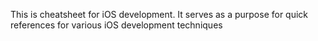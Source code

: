 This is cheatsheet for iOS development. It serves as a purpose for quick references for various iOS development techniques 